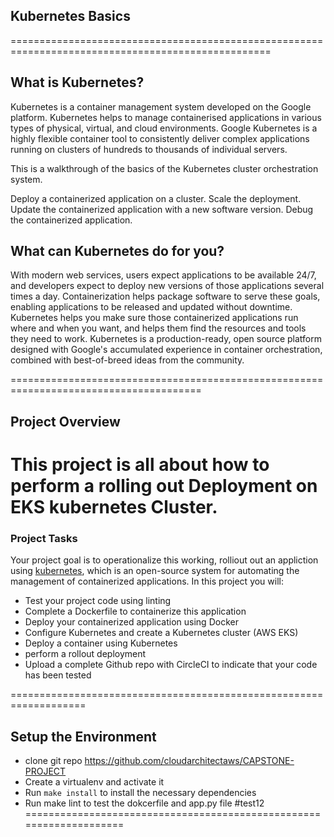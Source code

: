 
## Kubernetes Basics
===================================================================================================
## What is Kubernetes?

Kubernetes is a container management system developed on the Google platform. Kubernetes helps to manage containerised applications in various types of physical, virtual, and cloud environments. Google Kubernetes is a highly flexible container tool to consistently deliver complex applications running on clusters of hundreds to thousands of individual servers.

This is a walkthrough of the basics of the Kubernetes cluster orchestration system.

Deploy a containerized application on a cluster.
Scale the deployment.
Update the containerized application with a new software version.
Debug the containerized application.

## What can Kubernetes do for you?

With modern web services, users expect applications to be available 24/7, and developers expect to deploy new versions of those applications several times a day. Containerization helps package software to serve these goals, enabling applications to be released and updated without downtime. Kubernetes helps you make sure those containerized applications run where and when you want, and helps them find the resources and tools they need to work. Kubernetes is a production-ready, open source platform designed with Google's accumulated experience in container orchestration, combined with best-of-breed ideas from the community.

=======================================================================================

## Project Overview
 
This project is all about how to perform a rolling out Deployment on EKS kubernetes Cluster.
========================================================================================

### Project Tasks

Your project goal is to operationalize this working,  rolliout out an appliction using [kubernetes](https://kubernetes.io/), which is an open-source system for automating the management of containerized applications. In this project you will:

* Test your project code using linting
* Complete a Dockerfile to containerize this application
* Deploy your containerized application using Docker 
* Configure Kubernetes and create a Kubernetes cluster (AWS EKS)
* Deploy a container using Kubernetes 
* perform a rollout deployment
* Upload a complete Github repo with CircleCI to indicate that your code has been tested

===================================================================

## Setup the Environment
* clone git repo https://github.com/cloudarchitectaws/CAPSTONE-PROJECT
* Create a virtualenv and activate it
* Run `make install` to install the necessary dependencies
* Run make lint to test the dokcerfile and app.py file
#test12
====================================================================

